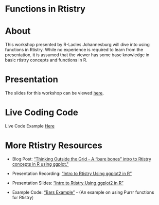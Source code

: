 Functions in Rtistry
================

# About

This workshop presented by R-Ladies Johannesburg will dive into using
functions in Rtistry. While no experience is required to learn from the
presentation, it is assumed that the viewer has some base knowledge in
basic rtistry concepts and functions in R.

# Presentation

The slides for this workshop can be viewed
[here](https://meghansaha.github.io/Functions_in_Rtistry/).

# Live Coding Code

Live Code Example [Here](scripts/live_code_example.R)

# More Rtistry Resources

-   Blog Post: [“Thinking Outside the Grid - A “bare bones” intro to
    Rtistry concepts in R using
    ggplot."](https://www.thetidytrekker.com/post/thinking-outside-the-grid)

-   Presentation Recording: [“Intro to Rtistry Using ggplot2 in
    R”](https://lnkd.in/gDcQTK5d)

-   Presentation Slides: [“Intro to Rtistry Using ggplot2 in
    R”](https://lnkd.in/ghGDreS8)

-   Example Code: [“Bars Example”](scripts/bars_example.R) - (An example
    on using Purrr functions for Rtistry)
